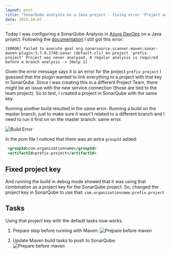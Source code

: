 ```yaml
---
layout: post
title: "SonarQube analysis on a Java project - fixing error 'Project was never analyzed'"
date: 2019-10-07
---
```


Today I was configuring a SonarQube Analysis in [Azure DevOps](https://dev.azure.com) on a Java project. Following the [documentation](https://sonarcloud.io/documentation/analysis/scan/sonarscanner-for-azure-devops/) I still got this error:
```
[ERROR] Failed to execute goal org.sonarsource.scanner.maven:sonar-maven-plugin:3.7.0.1746:sonar (default-cli) on project 'prefix-project' Project was never analyzed. A regular analysis is required before a branch analysis -> [Help 1]
```

Given the error message says it is an error for the project `prefix-project` I guessed that the plugin wanted to link everything to a project with that key in SonarQube. Since I was creating this in a different Project Team, there might be an issue with the new service connection (those are tied to the team project). So to test, I created a project in SonarQube with the same key.

Running another build resulted in the same error.
Running a build on the master branch, just to make sure it wasn't related to a different branch and I need to run it first on on the master branch: same error.

![Build Error](/images/2019/20191007/2019/20191007_BuildError.png)

In the pom file I noticed that there was an extra `groupId` added:
``` xml
 <groupId>com.organizationname</groupId>
 <artifactId>prefix-project</artifactId>
```

## Fixed project key
And running the build in debug mode showed that it was using that combination as a project key for the SonarQube project. So, changed the project key in SonarQube to use that:
`com.organizationname:prefix-project`


## Tasks
Using that project key with the default tasks now works.

1. Prepare step before running with Maven:
![Prepare before maven](/images/2019/20191007/2019/20191007_BuildDefPrepare.png)

2. Update Maven build tasks to push to SonarQube:
![Prepare before maven](/images/2019/20191007/2019/20191007_BuildDefMaven.png)
